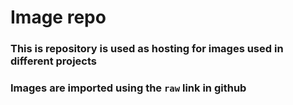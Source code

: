 # Image repo

### This is repository is used as hosting for images used in different projects

### Images are imported using the `raw` link in github
